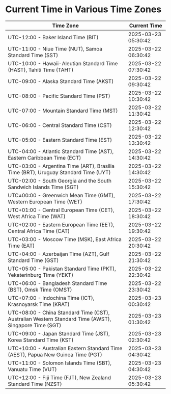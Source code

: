 # Current Time in Various Time Zones

| Time Zone | Current Time |
|-----------|--------------|
| UTC-12:00 - Baker Island Time (BIT) | 2025-03-23 05:30:42 |
| UTC-11:00 - Niue Time (NUT), Samoa Standard Time (SST) | 2025-03-22 06:30:42 |
| UTC-10:00 - Hawaii-Aleutian Standard Time (HAST), Tahiti Time (TAHT) | 2025-03-22 07:30:42 |
| UTC-09:00 - Alaska Standard Time (AKST) | 2025-03-22 09:30:42 |
| UTC-08:00 - Pacific Standard Time (PST) | 2025-03-22 10:30:42 |
| UTC-07:00 - Mountain Standard Time (MST) | 2025-03-22 11:30:42 |
| UTC-06:00 - Central Standard Time (CST) | 2025-03-22 12:30:42 |
| UTC-05:00 - Eastern Standard Time (EST) | 2025-03-22 13:30:42 |
| UTC-04:00 - Atlantic Standard Time (AST), Eastern Caribbean Time (ECT) | 2025-03-22 14:30:42 |
| UTC-03:00 - Argentina Time (ART), Brasília Time (BRT), Uruguay Standard Time (UYT) | 2025-03-22 14:30:42 |
| UTC-02:00 - South Georgia and the South Sandwich Islands Time (SGT) | 2025-03-22 15:30:42 |
| UTC±00:00 - Greenwich Mean Time (GMT), Western European Time (WET) | 2025-03-22 17:30:42 |
| UTC+01:00 - Central European Time (CET), West Africa Time (WAT) | 2025-03-22 18:30:42 |
| UTC+02:00 - Eastern European Time (EET), Central Africa Time (CAT) | 2025-03-22 19:30:42 |
| UTC+03:00 - Moscow Time (MSK), East Africa Time (EAT) | 2025-03-22 20:30:42 |
| UTC+04:00 - Azerbaijan Time (AZT), Gulf Standard Time (GST) | 2025-03-22 21:30:42 |
| UTC+05:00 - Pakistan Standard Time (PKT), Yekaterinburg Time (YEKT) | 2025-03-22 22:30:42 |
| UTC+06:00 - Bangladesh Standard Time (BST), Omsk Time (OMST) | 2025-03-22 23:30:42 |
| UTC+07:00 - Indochina Time (ICT), Krasnoyarsk Time (KRAT) | 2025-03-23 00:30:42 |
| UTC+08:00 - China Standard Time (CST), Australian Western Standard Time (AWST), Singapore Time (SGT) | 2025-03-23 01:30:42 |
| UTC+09:00 - Japan Standard Time (JST), Korea Standard Time (KST) | 2025-03-23 02:30:42 |
| UTC+10:00 - Australian Eastern Standard Time (AEST), Papua New Guinea Time (PGT) | 2025-03-23 04:30:42 |
| UTC+11:00 - Solomon Islands Time (SBT), Vanuatu Time (VUT) | 2025-03-23 04:30:42 |
| UTC+12:00 - Fiji Time (FJT), New Zealand Standard Time (NZST) | 2025-03-23 05:30:42 |
